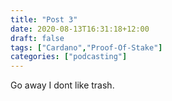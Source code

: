 ```yaml
---
title: "Post 3"
date: 2020-08-13T16:31:18+12:00
draft: false
tags: ["Cardano","Proof-Of-Stake"]
categories: ["podcasting"]
---
```


Go away I dont like trash.